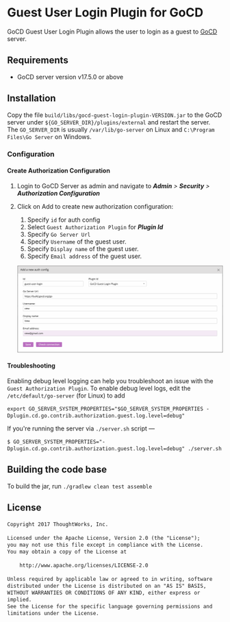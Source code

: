 # Guest User Login Plugin for GoCD
GoCD Guest User Login Plugin allows the user to login as a guest to [GoCD](https://www.gocd.org) server.

## Requirements
* GoCD server version v17.5.0 or above

## Installation
Copy the file `build/libs/gocd-guest-login-plugin-VERSION.jar` to the GoCD server under `${GO_SERVER_DIR}/plugins/external` and restart the server. The `GO_SERVER_DIR` is usually `/var/lib/go-server` on Linux and `C:\Program Files\Go Server` on Windows.

### Configuration

#### Create Authorization Configuration

1. Login to GoCD Server as admin and navigate to **_Admin_** _>_ **_Security_** _>_ **_Authorization Configuration_**
2. Click on Add to create new authorization configuration:  
    1. Specify `id` for auth config
    2. Select `Guest Authorization Plugin` for _**Plugin Id**_ 
    3. Specify `Go Server Url`
    4. Specify `Username` of the guest user.
    5. Specify `Display name` of the guest user.
    6. Specify `Email address` of the guest user.

    !["Guest Login Plugin Auth Config"][1]

#### Troubleshooting
Enabling debug level logging can help you troubleshoot an issue with the `Guest Authorization Plugin`. To enable debug level logs, edit the `/etc/default/go-server` (for Linux) to add
```
export GO_SERVER_SYSTEM_PROPERTIES="$GO_SERVER_SYSTEM_PROPERTIES -Dplugin.cd.go.contrib.authorization.guest.log.level=debug"
```

If you're running the server via `./server.sh` script —
```
$ GO_SERVER_SYSTEM_PROPERTIES="-Dplugin.cd.go.contrib.authorization.guest.log.level=debug" ./server.sh
```

## Building the code base
To build the jar, run `./gradlew clean test assemble`

## License

```plain
Copyright 2017 ThoughtWorks, Inc.

Licensed under the Apache License, Version 2.0 (the "License");
you may not use this file except in compliance with the License.
You may obtain a copy of the License at

    http://www.apache.org/licenses/LICENSE-2.0

Unless required by applicable law or agreed to in writing, software
distributed under the License is distributed on an "AS IS" BASIS,
WITHOUT WARRANTIES OR CONDITIONS OF ANY KIND, either express or implied.
See the License for the specific language governing permissions and
limitations under the License.
```

[1]: images/auth-config.png     "Guest Login Plugin Auth Config"
